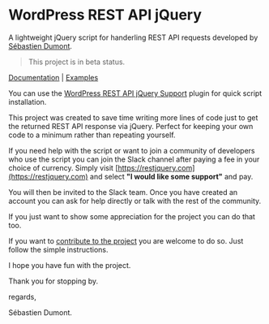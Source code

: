 # WordPress REST API jQuery

A lightweight jQuery script for handerling REST API requests developed by [Sébastien Dumont](https://sebastiendumont.com).

> This project is in beta status.

[Documentation](https://docs.restjquery.com/) | [Examples](https://github.com/seb86/WordPress-REST-API-jQuery-Examples)

You can use the [WordPress REST API jQuery Support](https://github.com/seb86/WordPress-REST-API-jQuery-Support) plugin for quick script installation.

This project was created to save time writing more lines of code just to get the returned REST API response via jQuery. Perfect for keeping your own code to a minimum rather than repeating yourself.

If you need help with the script or want to join a community of developers who use the script you can join the Slack channel after paying a fee in your choice of currency. Simply visit [https://restjquery.com](https://restjquery.com) and select **"I would like some support"** and pay.

You will then be invited to the Slack team. Once you have created an account you can ask for help directly or talk with the rest of the community.

If you just want to show some appreciation for the project you can do that too.

If you want to [contribute to the project](https://github.com/seb86/WordPress-REST-API-jQuery/blob/master/CONTRIBUTING.md) you are welcome to do so. Just follow the simple instructions.

I hope you have fun with the project.

Thank you for stopping by.

regards,

Sébastien Dumont.
